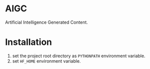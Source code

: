 # AIGC
Artificial Intelligence Generated Content.


# Installation
1. set the project root directory as `PYTHONPATH` environment variable.
2. set `HF_HOME` environment variable.
